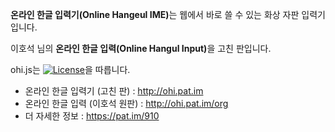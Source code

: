 <strong>온라인 한글 입력기(Online Hangeul IME)</strong>는 웹에서 바로 쓸 수 있는 화상 자판 입력기입니다.

이호석 님의 <strong>온라인 한글 입력(Online Hangul Input)</strong>을 고친 판입니다.

ohi.js는 [![License](https://img.shields.io/badge/license-GPL-green.svg)](http://www.gnu.org/licenses/gpl.html)을 따릅니다.

* 온라인 한글 입력기 (고친 판) : http://ohi.pat.im
* 온라인 한글 입력 (이호석 원판) : http://ohi.pat.im/org
* 더 자세한 정보 : https://pat.im/910